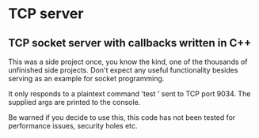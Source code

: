 # TCP server
## TCP socket server with callbacks written in C++

This was a side project once, you know the kind, one of the thousands of unfinished side projects.
Don't expect any useful functionality besides serving as an example for socket programming.

It only responds to a plaintext command 'test <args>' sent to TCP port 9034. The supplied args are printed to the console.

Be warned if you decide to use this, this code has not been tested for performance issues, security holes etc.
